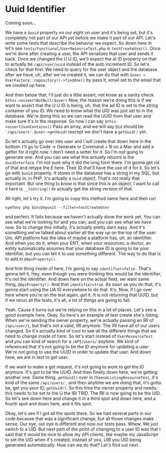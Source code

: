 # Uuid Identifier

Coming soon...

We have a `$uuid` property on our eight on user and it's being set, but it's completely
not part of our API yet before we make it part of our API. Let's write some tests
that describe the behavior we expect. So down here in let's see 
`tests/Functional/UserResourceTest.php` in `testCreateUser()`. Once we're done after creating a user, the
API serializes that user and sends it back. Once we changed the U U ID, we'll expect
the at ID property on that to actually be `/api/user/uuid` instead of the auto
increment ID. So let's check for that first. We need to query for the user object and
the database after we have, uh, after we've created it, we can do that with 
`$user = UserFactory::repository()->findOne()` by pass it, email set to the
email that we created up here.

And then below that, I'll just do a little assert, not know as a sanity check
`$this->asseertNotNull($user)` Now, the reason we're doing this is if we want to assert that the U U ID
is being, uh, that the ad ID is set to the string container of you ID. We need to
know what the UID was just set to in the database. We're doing this so we can read
the UUID from that user and make sure it's in the response. So now I can say
`$this->assertJsonContains()` Pass an array, and we will say `@id` should be 
`'/api/users'.$user->getUuid()`except we don't have a `getUuid()` yet.

So let's actually go over into user and I will create that down here in the bottom.
I'll go to Code -> Generate or Command + N on a Mac and add a getter for it right now. I
don't need a setter for it. So I'm not going to generate one. And you can see what
this actually returns is the `UuidInterface`. I'm not sure why it did the long form
there. I'm gonna get rid of that and retype the E here. Their ID that'll have the use
of it for it. So let's go with `$uuid` property. It stores in the database has a
string in my SQL, but actually in, in PHP, it's actually a `Uuid` object. That's not
really that important. But one thing to know is that since this is an object, I want
to call it here is `__toString()` to actually get the string version of that.

All right, let's try it. I'm going to copy this method name here and then run 

```terminal
symfony php bin/phpunit --filter=testCreateUser
```

and perfect. It
fails because we haven't actually done the work yet. You can see what we're looking
for and you can, and you can see what we have now. So to change this initially, it's
actually pretty darn easy. And it's something we've talked about earlier all the way
up on the top of the user. Um, API platform has the idea of maybe a platform has, uh,
an identifier. And when you do it, when your ENT, when your resources, a doctor, an
entity automatically assumes that your database ID is going to be your identifier,
but you can tell it to use something different. The way to do that is to add in 
`@ApiProperty()`.

And first thing inside of here, I'm going to say `identifier=false.` That's gonna
tell it, Hey, even though you were thinking this would be the identifier, it's not
the identifier. And down here on the actual field, we want same thing, `@ApiProperty()`.
And that `identifier=true`. As soon as you do that, it's gonna start using the UA
ID everywhere to do that. It's. Now, if I go over here where you're on the test
again, got it. It is not returning that UUID, but if we rerun all the tests, it's
all, a lot of things are going to fail.

Yeah. Cause it turns out we're relying on this in a lot of places. Let's see a good
example here. Okay. So here's an example of test create she's listing. When we're
sending the owner property, we're actually passing an IRI of `/api/user/1`, but
that's not a valid, IRI anymore. The IRI have all of our users changed. So it's
actually kind of cool to see all the different things that we need to change inside
of here. So let's start instead of `UserResourceTest` and you can kind of search for
a `/API/users/` anytime. We kind of referenced that it's not going to be the ID
anymore for updating a user. We're not going to use the UUID in order to update
that user. And down here, we are in test to get user.

If we want to make a get request, it's not going to work to get the ID anymore. It's
got to be the UUID. And then finally down here, we're getting another one. Same
thing. `getUuid()` over in `CheeseListingResourceTest`, it's kind of the same
`/api/users/` , and then anytime we are doing that, it's gotta be, get you your
ID, `getUuid()`. So this time the owner property and needs, this needs to be set
to the U the IRI TRID. The IRI is now going to be the UID. So let's see down here and
change it in a third spot and down here, and a fourth spot and down here, and it fits
spot.

Okay, let's see if I got all the spots there. So we had several parts in our code
because that was a significant change, but all those changes make sense. Our eye, our
eye is different and now our tests pass. Whew. We just switch to a UID. But next part
of the point of changing to a user ID was that I said that it would be nice to allow
my API clients, like maybe my JavaScript to set the UID when it's created, instead of
you, UIB you UID being generated automatically. How can we do that? Let's find out
next.

